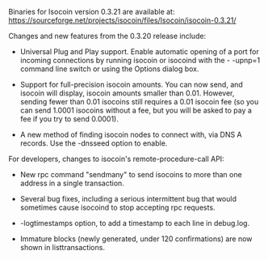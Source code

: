 Binaries for Isocoin version 0.3.21 are available at:
  https://sourceforge.net/projects/isocoin/files/Isocoin/isocoin-0.3.21/

Changes and new features from the 0.3.20 release include:

* Universal Plug and Play support.  Enable automatic opening of a port for incoming connections by running isocoin or isocoind with the - -upnp=1 command line switch or using the Options dialog box.

* Support for full-precision isocoin amounts.  You can now send, and isocoin will display, isocoin amounts smaller than 0.01.  However, sending fewer than 0.01 isocoins still requires a 0.01 isocoin fee (so you can send 1.0001 isocoins without a fee, but you will be asked to pay a fee if you try to send 0.0001).

* A new method of finding isocoin nodes to connect with, via DNS A records. Use the -dnsseed option to enable.

For developers, changes to isocoin's remote-procedure-call API:

* New rpc command "sendmany" to send isocoins to more than one address in a single transaction.

* Several bug fixes, including a serious intermittent bug that would sometimes cause isocoind to stop accepting rpc requests. 

* -logtimestamps option, to add a timestamp to each line in debug.log.

* Immature blocks (newly generated, under 120 confirmations) are now shown in listtransactions.
